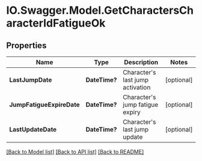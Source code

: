 # IO.Swagger.Model.GetCharactersCharacterIdFatigueOk
## Properties

Name | Type | Description | Notes
------------ | ------------- | ------------- | -------------
**LastJumpDate** | **DateTime?** | Character&#39;s last jump activation | [optional] 
**JumpFatigueExpireDate** | **DateTime?** | Character&#39;s jump fatigue expiry | [optional] 
**LastUpdateDate** | **DateTime?** | Character&#39;s last jump update | [optional] 

[[Back to Model list]](../README.md#documentation-for-models) [[Back to API list]](../README.md#documentation-for-api-endpoints) [[Back to README]](../README.md)

